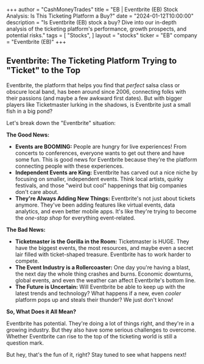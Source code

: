 +++
author = "CashMoneyTrades"
title = "EB |  Eventbrite (EB) Stock Analysis: Is This Ticketing Platform a Buy?"
date = "2024-01-12T10:00:00"
description = "Is Eventbrite (EB) stock a buy? Dive into our in-depth analysis of the ticketing platform's performance, growth prospects, and potential risks."
tags = [
"Stocks",
]
layout = "stocks"
ticker = "EB"
company = "Eventbrite (EB)"
+++
        


## Eventbrite: The Ticketing Platform Trying to "Ticket" to the Top 

Eventbrite, the platform that helps you find that *perfect* salsa class or obscure local band, has been around since 2006, connecting folks with their passions (and maybe a few awkward first dates). But with bigger players like Ticketmaster lurking in the shadows, is Eventbrite just a small fish in a big pond? 

Let's break down the "Eventbrite" situation:

**The Good News:**

* **Events are BOOMING:** People are hungry for live experiences!  From concerts to conferences, everyone wants to get out there and have some fun. This is good news for Eventbrite because they're the platform connecting people with these experiences.
* **Independent Events are King:**  Eventbrite has carved out a nice niche by focusing on smaller, independent events.  Think local artists, quirky festivals, and those "weird but cool" happenings that big companies don't care about. 
* **They're Always Adding New Things:** Eventbrite's not just about tickets anymore. They've been adding features like virtual events, data analytics, and even better mobile apps. It's like they're trying to become the *one-stop shop* for everything event-related.

**The Bad News:**

* **Ticketmaster is the Gorilla in the Room:**  Ticketmaster is HUGE.  They have the biggest events, the most resources, and maybe even a secret lair filled with ticket-shaped treasure.  Eventbrite has to work harder to compete.
* **The Event Industry is a Rollercoaster:**  One day you're having a blast, the next day the whole thing crashes and burns. Economic downturns, global events, and even the weather can affect Eventbrite's bottom line. 
* **The Future is Uncertain:**  Will Eventbrite be able to keep up with the latest trends and technology?  What happens if a new, even *cooler* platform pops up and steals their thunder?  We just don't know!

**So, What Does it All Mean?**

Eventbrite has potential. They're doing a lot of things right, and they're in a growing industry. But they also have some serious challenges to overcome. Whether Eventbrite can rise to the top of the ticketing world is still a question mark.  

But hey, that's the fun of it, right?  Stay tuned to see what happens next! 

        